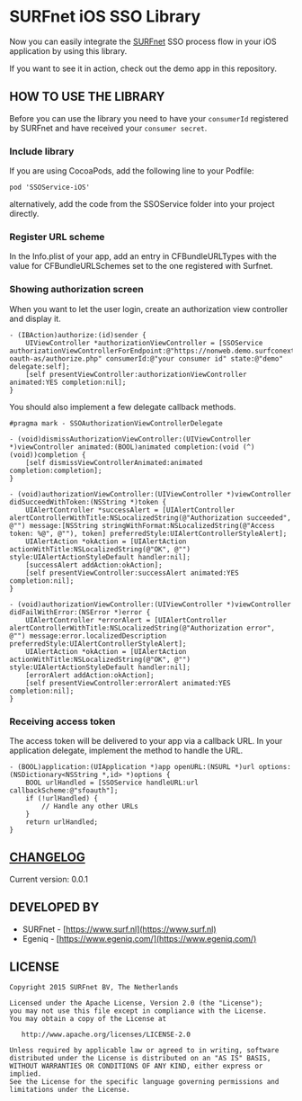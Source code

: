 SURFnet iOS SSO Library
===================================================

Now you can easily integrate the [SURFnet](https://www.surf.nl) SSO process flow in your iOS application by using this library.

If you want to see it in action, check out the demo app in this repository.


HOW TO USE THE LIBRARY
-----

Before you can use the library you need to have your `consumerId` registered by SURFnet and have received your `consumer secret`.

### Include library

If you are using CocoaPods, add the following line to your Podfile:

    pod 'SSOService-iOS'

alternatively, add the code from the SSOService folder into your project directly.

### Register URL scheme

In the Info.plist of your app, add an entry in CFBundleURLTypes with the value for CFBundleURLSchemes set to the one registered with Surfnet.

### Showing authorization screen

When you want to let the user login, create an authorization view controller and display it.

    - (IBAction)authorize:(id)sender {
        UIViewController *authorizationViewController = [SSOService authorizationViewControllerForEndpoint:@"https://nonweb.demo.surfconext.nl/php-oauth-as/authorize.php" consumerId:@"your consumer id" state:@"demo" delegate:self];
        [self presentViewController:authorizationViewController animated:YES completion:nil];
    }

You should also implement a few delegate callback methods.

    #pragma mark - SSOAuthorizationViewControllerDelegate

    - (void)dismissAuthorizationViewController:(UIViewController *)viewController animated:(BOOL)animated completion:(void (^)(void))completion {
        [self dismissViewControllerAnimated:animated completion:completion];
    }

    - (void)authorizationViewController:(UIViewController *)viewController didSucceedWithToken:(NSString *)token {
        UIAlertController *successAlert = [UIAlertController alertControllerWithTitle:NSLocalizedString(@"Authorization succeeded", @"") message:[NSString stringWithFormat:NSLocalizedString(@"Access token: %@", @""), token] preferredStyle:UIAlertControllerStyleAlert];
        UIAlertAction *okAction = [UIAlertAction actionWithTitle:NSLocalizedString(@"OK", @"") style:UIAlertActionStyleDefault handler:nil];
        [successAlert addAction:okAction];
        [self presentViewController:successAlert animated:YES completion:nil];
    }

    - (void)authorizationViewController:(UIViewController *)viewController didFailWithError:(NSError *)error {
        UIAlertController *errorAlert = [UIAlertController alertControllerWithTitle:NSLocalizedString(@"Authorization error", @"") message:error.localizedDescription preferredStyle:UIAlertControllerStyleAlert];
        UIAlertAction *okAction = [UIAlertAction actionWithTitle:NSLocalizedString(@"OK", @"") style:UIAlertActionStyleDefault handler:nil];
        [errorAlert addAction:okAction];
        [self presentViewController:errorAlert animated:YES completion:nil];
    }

### Receiving access token

The access token will be delivered to your app via a callback URL. In your application delegate, implement the method to handle the URL.

    - (BOOL)application:(UIApplication *)app openURL:(NSURL *)url options:(NSDictionary<NSString *,id> *)options {
        BOOL urlHandled = [SSOService handleURL:url callbackScheme:@"sfoauth"];
        if (!urlHandled) {
            // Handle any other URLs
        }
        return urlHandled;
    }



[CHANGELOG](https://github.com/SURFnet/nonweb-sso-ios/blob/master/CHANGELOG.md)
-----

Current version: 0.0.1


DEVELOPED BY
------------

* SURFnet - [https://www.surf.nl](https://www.surf.nl)
* Egeniq - [https://www.egeniq.com/](https://www.egeniq.com/)


LICENSE
-----

    Copyright 2015 SURFnet BV, The Netherlands

    Licensed under the Apache License, Version 2.0 (the "License");
    you may not use this file except in compliance with the License.
    You may obtain a copy of the License at

       http://www.apache.org/licenses/LICENSE-2.0

    Unless required by applicable law or agreed to in writing, software
    distributed under the License is distributed on an "AS IS" BASIS,
    WITHOUT WARRANTIES OR CONDITIONS OF ANY KIND, either express or implied.
    See the License for the specific language governing permissions and
    limitations under the License.